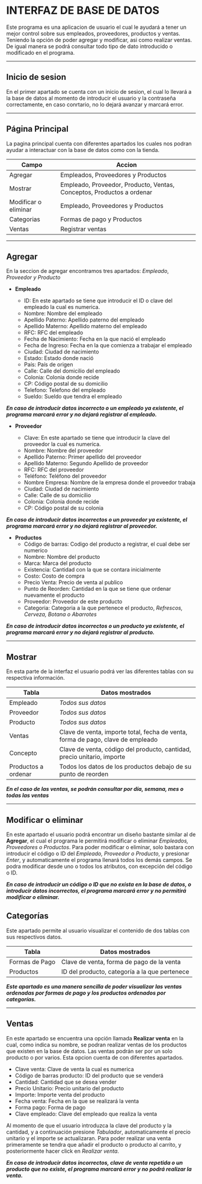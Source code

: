 # **INTERFAZ DE BASE DE DATOS**

Este programa es una aplicacion de usuario el cual le ayudará a tener un mejor control sobre sus empleados, proveedores, productos y ventas. Teniendo la opción de poder agregar y modificar, asi como realizar ventas. De igual manera se podrá consultar todo tipo de dato introducido o modificado en el programa.
___

## Inicio de sesion

En el primer apartado se cuenta con un inicio de sesion, el cual lo llevará a la base de datos al momento de introducir el usuario y la contraseña correctamente, en caso conrtario, no lo dejará avanzar y marcará error.

___

## Página Principal

La pagina principal cuenta con diferentes apartados los cuales nos podran ayudar a interactuar con la base de datos como con la tienda. 

| Campo | Accion |
| ------ | ------ |
| Agregar | Empleados, Proveedores y Productos |
| Mostrar | Empleado, Proveedor, Producto, Ventas, Conceptos, Productos a ordenar|
| Modificar o eliminar | Empleado, Proveedores y Productos |
| Categorias | Formas de pago y Productos |
| Ventas | Registrar ventas |

___

## Agregar

En la seccion de agregar encontramos tres apartados: *Empleado*, *Proveedor* *y* *Producto*

- **Empleado**

    - ID: En este apartado se tiene que introducir el ID o clave del empleado la cual es numerica.
    - Nombre: Nombre del empleado
    - Apellido Paterno: Apellido paterno del empleado
    - Apellido Materno: Apellido materno del empleado
    - RFC: RFC del empleado
    - Fecha de Nacimiento: Fecha en la que nació el empleado
    - Fecha de Ingreso: Fecha en la que comienza a trabajar el empleado
    - Ciudad: Ciudad de nacimiento
    - Estado: Estado donde nació
    - País: País de origen 
    - Calle: Calle del domicilio del empleado
    - Colonia: Colonia donde recide
    - CP: Código postal de su domicilio
    - Telefono: Telefono del empleado
    - Sueldo: Sueldo que tendra el empleado
    
***En caso de introducir datos incorrecto o un empleado ya existente, el programa marcará error y no dejará registrar al empleado.***

- **Proveedor**

    - Clave: En este apartado se tiene que introducir la clave del proveedor la cual es numerica.
    - Nombre: Nombre del proveedor
    - Apellido Paterno: Primer apellido del proveedor
    - Apellido Materno: Segundo Apellido de proveedor
    - RFC: RFC del proveedor
    - Teléfono: Teléfono del proveedor
    - Nombre Empresa: Nombre de la empresa donde el proveedor trabaja
    - Ciudad: Ciudad de nacimiento
    - Calle: Calle de su domicilio
    - Colonia: Colonia donde recide
    - CP: Código postal de su colonia
    
***En caso de introducir datos incorrectos o un proveedor ya existente, el programa marcará error y no dejará registrar al proveedor.***

- **Productos**
    - Código de barras: Codigo del producto a registrar, el cual debe ser numerico
    - Nombre: Nombre del producto
    - Marca: Marca del producto
    - Existencia: Cantidad con la que se contara inicialmente
    - Costo: Costo de compra
    - Precio Venta: Precio de venta al publico
    - Punto de Reorden: Cantidad en la que se tiene que ordenar nuevamente el producto
    - Proveedor: Proveedor de este producto 
    - Categoria: Categoria a la que pertenece el producto, *Refrescos, Cerveza, Botana o Abarrotes*
    
***En caso de introducir datos incorrectos o un producto ya existente, el programa marcará error y no dejará registrar al producto.***

___

## Mostrar

En esta parte de la interfaz el usuario podrá ver las diferentes tablas con su respectiva información.

| Tabla | Datos mostrados |
| ------ | ------ |
| Empleado | *Todos sus datos* |
| Proveedor | *Todos sus datos*|
| Producto | *Todos sus datos* |
| Ventas | Clave de venta, importe total, fecha de venta, forma de pago, clave de empleado |
| Concepto | Clave de venta, código del producto, cantidad, precio unitario, importe |
| Productos a ordenar | Todos los datos de los productos debajo de su punto de reorden |

***En el caso de las ventas, se podrán consultar por día, semana, mes o todas las ventas***

___

## Modificar o eliminar

En este apartado el usuario podrá encontrar un diseño bastante similar al de **Agregar**, el cual el programa le permitirá modificar o eliminar *Empleados, Proveedores o Productos*.
Para poder modificar o eliminar, solo bastara con introducir el código o ID del *Empleado, Proveedor o Producto*, y presionar *Enter*, y automaticamente el programa llenará todos los demás campos.
Se podra modificar desde uno o todos los atributos, con excepción del código o ID.

***En caso de introducir un código o ID que no exista en la base de datos, o introducir datos incorrectos, el programa marcará error y no permitirá modificar o eliminar.***

## Categorías

Este apartado permite al usuario visualizar el contenido de dos tablas con sus respectivos datos.

| Tabla| Datos mostrados |
| ------ | ------ |
| Formas de Pago| Clave de venta, forma de pago de la venta  |
|  Productos | ID del producto, categoría a la que pertenece |

***Este apartado es una manera sencilla de poder visualizar las ventas ordenadas por formas de pago y los productos ordenados por categorías.***

___

## Ventas

En este apartado se encuentra una opción llamada **Realizar venta** en la cual, como indica su nombre, se podran realizar ventas de los productos que existen en la base de datos. Las ventas podrán ser por un solo producto o por varios.
Esta opcion cuenta de con diferentes apartados.

- Clave venta: Clave de venta la cual es numerica
- Código de barras producto: ID del producto que se venderá
- Cantidad: Cantidad que se desea vender
- Precio Unitario: Precio unitario del producto
- Importe: Importe venta del producto
- Fecha venta: Fecha en la que se realizará la venta
- Forma pago: Forma de pago 
- Clave empleado: Clave del empleado que realiza la venta

Al momento de que el usuario introduzca la clave del producto y la cantidad, y a continuación presione *Tabulador*, automaticamente el precio unitario y el importe se actualizaran.
Para poder realizar una venta primeramente se tendra que añadir el producto o producto al carrito, y posteriormente hacer click en *Realizar venta*.

***En caso de introducir datos incorrectos, clave de venta repetida o un producto que no existe, el programa marcará error y no podrá realizar la venta.***
